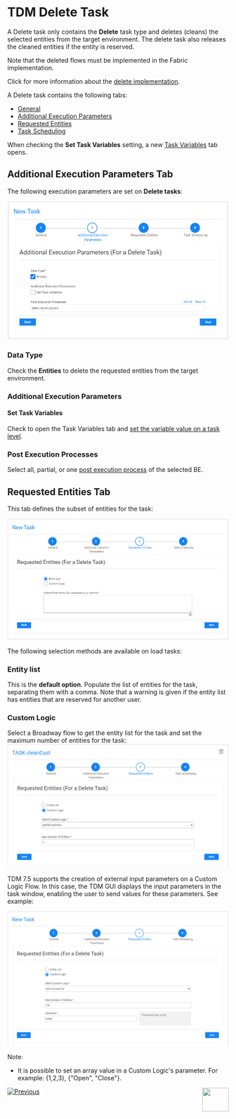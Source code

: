 # TDM Delete Task

A Delete task only contains the **Delete** task type and deletes (cleans) the selected entities from the target environment. The delete task also releases the cleaned entities if the entity is reserved.

Note that the deleted flows must be implemented in the Fabric implementation. 

Click for more information about the [delete implementation](/articles/TDM/tdm_implementation/08_tdm_implement_delete_of_entities.md).

A Delete task contains the following tabs:

- [General](14a_task_general_tab.md)
- [Additional Execution Parameters](#additional-execution-parameters-tab)
- [Requested Entities](#requested-entities-tab)
- [Task Scheduling](22_task_execution_timing_tab.md)

When checking the **Set Task Variables** setting, a new [Task Variables](23_task_globals_tab.md) tab opens.

## Additional Execution Parameters Tab

The following execution parameters are set on **Delete tasks**:

![additional exe params](images/delete_task_additional_exe_params.png)



### Data Type

Check the **Entities** to delete the requested entities from the target environment.

### Additional Execution Parameters

#### Set Task Variables 

Check to open the Task Variables tab and [set the variable value on a task level](23_task_globals_tab.md).

### Post Execution Processes

Select all, partial, or one [post execution process](04_tdm_gui_business_entity_window.md#post-execution-processes-tab) of the selected BE.



## Requested Entities Tab

This tab defines the subset of entities for the task:

![requested entities](images/delete_task_requested_entities.png)

The following selection methods are available on load tasks: 

### Entity list 

This is the **default option**. Populate the list of entities for the task, separating them with a comma.  Note that a warning is given if the entity list has entities that are reserved for another user.

### Custom Logic

Select a Broadway flow to get the entity list for the task and set the maximum number of entities for the task:![custom logic](images/delete_task_requested_entities_custom_logic.png)

TDM 7.5 supports the creation of external input parameters on a Custom Logic Flow. In this case, the TDM GUI displays the input parameters in the task window, enabling the user to send values for these parameters. See example:

![custom logic](images/delete_task_requested_entities_custom_logic_2.png)



Note:

- It is possible to set an array value in a Custom Logic's parameter. For example: {1,2,3}, {"Open", "Close"}. 

 [![Previous](/articles/images/Previous.png)](18_load_task_data_versioning_mode.md)[<img align="right" width="60" height="54" src="/articles/images/Next.png">](20_reserve_only_task.md)
